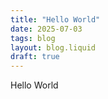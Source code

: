 ```yaml
---
title: "Hello World"
date: 2025-07-03
tags: blog
layout: blog.liquid
draft: true
---
```


Hello World